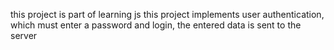 this project is part of learning js
this project implements user authentication, which must enter a password and login, the entered data is sent to the server
